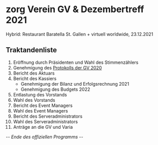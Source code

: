 zorg Verein GV & Dezembertreff 2021
===
Hybrid: Restaurant Baratella St. Gallen + virtuell worldwide, 23.12.2021

## Traktandenliste
1. Eröffnung durch Präsidenten und Wahl des Stimmenzählers
2. Genehmigung des [Protokolls der GV 2020](https://github.com/zorgch/zorg-verein-docs/blob/4c7193affc1812ab184c0a2db3445716e35a2167/GV/GV%202020/2020-12-23%20zorg%20GV%202020%20Protokoll.md)
3. Bericht des Aktuars
4. Bericht des Kassiers
   * Genehmigung der Bilanz und Erfolgsrechnung 2021
   * Genehmigung des Budgets 2022
5. Entlastung des Vorstands
6. Wahl des Vorstands
7. Bericht des Event Managers
8. Wahl des Event Managers
9. Bericht des Serveradministrators
10. Wahl des Serveradministrators
11. Anträge an die GV und Varia

-- *Ende des offiziellen Programms* --
